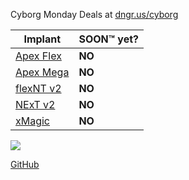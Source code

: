 Cyborg Monday Deals at [dngr.us/cyborg](https://dngr.us/cyborg)

| Implant | SOON™ yet? |
| ------- | ---------- |
| [Apex Flex](https://forum.dangerousthings.com/t/vivokey-apex-update/8850) | **NO** |
| [Apex Mega](https://www.youtube.com/watch?v=7fXVBj6Pt9E) | **NO** |
| [flexNT v2](https://www.youtube.com/watch?v=PIb9lqYM2UI) | **NO** |
| [NExT v2](https://discord.com/channels/682798224435970200/682798225182425095/905993951637549076) | **NO** |
| [xMagic](https://forum.dangerousthings.com/t/the-anti-derailment-thread-hijacking-thread/5860/8225) | **NO** |

![](https://media.giphy.com/media/5xtDarzgzG6eu6uVwI0/giphy.gif)

[GitHub](https://github.com/soontmyet/soontmyet.github.io)
